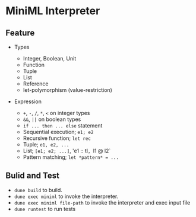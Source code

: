 # MiniML Interpreter

## Feature

- Types
  - Integer, Boolean, Unit
  - Function
  - Tuple
  - List
  - Reference
  - let-polymorphism (value-restriction)

- Expression
  - `+`, `-`, `/`, `*`, `<` on integer types
  - `&&`, `||` on boolean types
  - `if ... then ... else` statement
  - Sequential execution; `e1; e2`
  - Recursive function; `let rec`
  - Tuple; `e1, e2, ...`
  - List; `[e1; e2; ...]`, 'e1 :: tl`, `l1 @ l2`
  - Pattern matching; `let *pattern* = ...`


## Bulid and Test
- `dune build` to build.
- `dune exec miniml` to invoke the interpreter.
- `dune exec miniml file-path` to invoke the interpreter and exec input file
- `dune runtest` to run tests

